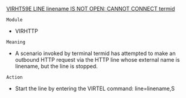 [VIRHT59E LINE linename IS NOT OPEN: CANNOT CONNECT termid](https://virtel.readthedocs.io/en/latest/manuals/virtel/Virtel459MG/messages.html?highlight=VIRHT59E#VIRHT59E)

`Module`
- VIRHTTP

`Meaning`
- A scenario invoked by terminal termid has attempted to make an outbound HTTP request via the HTTP line whose external name is linename, but the line is stopped.

`Action`
- Start the line by entering the VIRTEL command: line=linename,S
